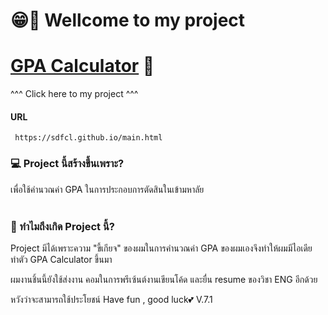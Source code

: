 # 😁🙏 Wellcome to my project
# [GPA Calculator](https://sdfcl.github.io/main.html) 🧮
^^^ Click here to my project ^^^
#### URL
     https://sdfcl.github.io/main.html
### 💻 Project นี้สร้างขึ้นเพราะ?
เพื่อใช้คำนวณค่า GPA ในการประกอบการตัดสินในเข้ามหาลัย
<br>
<br>

### 🤔 ทำไมถึงเกิด Project นี้?
Project มีได้เพราะความ "ขี้เกียจ" ของผมในการคำนวณค่า GPA ของผมเองจึงทำให้ผมมีไอเดียทำตัว GPA Calculator ขึ้นมา<br>

ผมงานชิ้นนี้ยังใช้ส่งงาน คอมในการพรีเซ้นต์งานเขียนโค้ด และยื่น resume ของวิชา ENG อีกด้วย

 หวังว่าจะสามารถใช้ประโยชน์ Have fun , good luck💕
 V.7.1 
